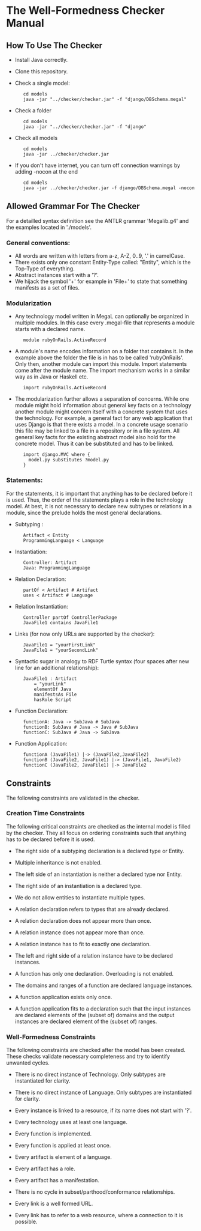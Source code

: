 # The Well-Formedness Checker Manual

## How To Use The Checker

* Install Java correctly.
* Clone this repository.
* Check a single model:
	
         cd models
         java -jar "../checker/checker.jar" -f "django/DBSchema.megal"
	 
* Check a folder

         cd models
         java -jar "../checker/checker.jar" -f "django" 
	 
* Check all models 
	
         cd models
         java -jar ../checker/checker.jar
	 
* If you don't have internet, you can turn off connection warnings by adding -nocon at the end

         cd models
         java -jar ../checker/checker.jar -f django/DBSchema.megal -nocon
	

## Allowed Grammar For The Checker

For a detailled syntax definition see the ANTLR grammar 'Megalib.g4' and the examples located in './models'.

### General conventions:

* All words are written with letters from a-z, A-Z, 0..9, '.' in camelCase. 
* There exists only one constant Entity-Type called: "Entity", which is the Top-Type of everything.
* Abstract instances start with a '?'.
* We hijack the symbol '+' for example in 'File+' to state that something manifests as a set of files.

### Modularization
	
* Any technology model written in MegaL can optionally be organized in multiple modules. In this case every .megal-file that represents a module starts with a declared name.
                        
         module rubyOnRails.ActiveRecord
			
* A module's name encodes information on a folder that contains it. In the example above the folder the file is in has to be called 'rubyOnRails'. Only then, another module can import this module. Import statements come after the module name. The import mechanism works in a similar way as in Java or Haskell etc.
                       
         import rubyOnRails.ActiveRecord

* The modularization further allows a separation of concerns. While one module might hold information about general key facts on a technology another module might concern itself with a concrete system that uses the technology. For example, a general fact for any web application that uses Django is that there exists a model. In a concrete usage scenario this file may be linked to a file in a repository or in a file system. All general key facts for the existing abstract model also hold for the concrete model. Thus it can be substituted and has to be linked.

         import django.MVC where {
           model.py substitutes ?model.py
         }

### Statements: 

For the statements, it is important that anything has to be declared before it is used. Thus, the order of the statements plays a role in the technology model. At best, it is not necessary to declare new subtypes or relations in a module, since the prelude holds the most general declarations.

* Subtyping : 	
       
         Artifact < Entity
         ProgrammingLanguage < Language

* Instantiation: 	

         Controller: Artifact
         Java: ProgrammingLanguage

* Relation Declaration:

         partOf < Artifact # Artifact
         uses < Artifact # Language

* Relation Instantiation:	

         Controller partOf ControllerPackage
         JavaFile1 contains JavaFile1

* Links (for now only URLs are supported by the checker):		

         JavaFile1 = "yourFirstLink"
         JavaFile1 = "yourSecondLink"
			
* Syntactic sugar in analogy to RDF Turtle syntax (four spaces after new line for an additional relationship):
 
         JavaFile1 : Artifact
             = "yourLink"
             elementOf Java
             manifestsAs File
             hasRole Script

* Function Declaration:	

         functionA: Java -> SubJava # SubJava
         functionB: SubJava # Java -> Java # SubJava
         functionC: SubJava # Java -> SubJava

* Function Application:	

         functionA (JavaFile1) |-> (JavaFile2,JavaFile2)
         functionB (JavaFile2, JavaFile1) |-> (JavaFile1, JavaFile2)
         functionC (JavaFile2, JavaFile1) |-> JavaFile2
			

## Constraints

The following constraints are validated in the checker.

### Creation Time Constraints

The following critical constraints are checked as the internal model is filled by the checker. They all focus on ordering constraints such that anything has to be declared before it is used.

* The right side of a subtyping declaration is a declared type or Entity.
* Multiple inheritance is not enabled.

* The left side of an instantiation is neither a declared type nor Entity.
* The right side of an instantiation is a declared type.
* We do not allow entities to instantiate multiple types.

* A relation declaration refers to types that are already declared.
* A relation declaration does not appear more than once.

* A relation instance does not appear more than once.
* A relation instance has to fit to exactly one declaration.
* The left and right side of a relation instance have to be declared instances.

* A function has only one declaration. Overloading is not enabled.
* The domains and ranges of a function are declared language instances.

* A function application exists only once.
* A function application fits to a declaration such that the input instances are declared elements of the (subset of) domains and the output instances are declared element of the (subset of) ranges.

### Well-Formedness Constraints

The following constraints are checked after the model has been created. These checks validate necessary completeness and try to identify unwanted cycles.

* There is no direct instance of Technology. Only subtypes are instantiated for clarity.
* There is no direct instance of Language. Only subtypes are instantiated for clarity.
* Every instance is linked to a resource, if its name does not start with '?'.
* Every technology uses at least one language.
* Every function is implemented.
* Every function is applied at least once.
* Every artifact is element of a language.
* Every artifact has a role.
* Every artifact has a manifestation.

* There is no cycle in subset/parthood/conformance relationships.
* Every link is a well formed URL.
* Every link has to refer to a web resource, where a connection to it is possible.
